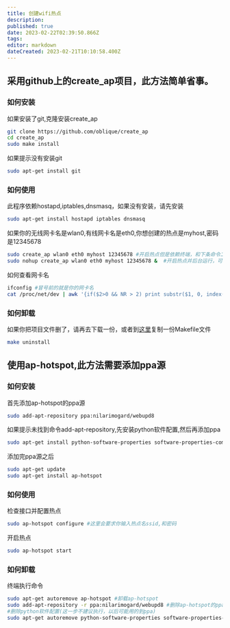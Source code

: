 ```yaml
---
title: 创建wifi热点
description: 
published: true
date: 2023-02-22T02:39:50.866Z
tags: 
editor: markdown
dateCreated: 2023-02-21T10:10:58.400Z
---
```


## 采用github上的create_ap项目，此方法简单省事。

### 如何安装

如果安装了git,克隆安装create_ap

```bash
git clone https://github.com/oblique/create_ap 
cd create_ap 
sudo make install 
```

如果提示没有安装git

```bash
sudo apt-get install git
```

### 如何使用

此程序依赖hostapd,iptables,dnsmasq，如果没有安装，请先安装

```bash
sudo apt-get install hostapd iptables dnsmasq
```

如果你的无线网卡名是wlan0,有线网卡名是eth0,你想创建的热点是myhost,密码是12345678

```bash
sudo create_ap wlan0 eth0 myhost 12345678 #开启热点但是依赖终端，和下条命令二选其一
sudo nohup create_ap wlan0 eth0 myhost 12345678 &  #开启热点并后台运行，可以关闭终端
```

如何查看网卡名

```bash
ifconfig #冒号前的就是你的网卡名
cat /proc/net/dev | awk '{if($2>0 && NR > 2) print substr($1, 0, index($1, ":") - 1)}' #这条命令会列出你的所有网卡名
```

### 如何卸载

如果你把项目文件删了，请再去下载一份，或者到[这里](https://github.com/oblique/create_ap/blob/master/Makefile)复制一份Makefile文件

```bash
make uninstall
```

## 使用ap-hotspot,此方法需要添加ppa源

### 如何安装

首先添加ap-hotspot的ppa源

```bash
sudo add-apt-repository ppa:nilarimogard/webupd8
```

如果提示未找到命令add-apt-repository,先安装python软件配置,然后再添加ppa

```bash
sudo apt-get install python-software-properties software-properties-common
```

添加完ppa源之后

```bash
sudo apt-get update
sudo apt-get install ap-hotspot
```

### 如何使用

检查接口并配置热点

```bash
sudo ap-hotspot configure #这里会要求你输入热点名ssid,和密码
```

开启热点

```bash
sudo ap-hotspot start
```

### 如何卸载

终端执行命令

```bash
sudo apt-get autoremove ap-hotspot #卸载ap-hotspot
sudo add-apt-repository -r ppa:nilarimogard/webupd8 #删除ap-hotspot的ppa源
#删除python软件配置(这一步不建议执行，以后可能用的到ppa)
sudo apt-get autoremove python-software-properties software-properties-common
```